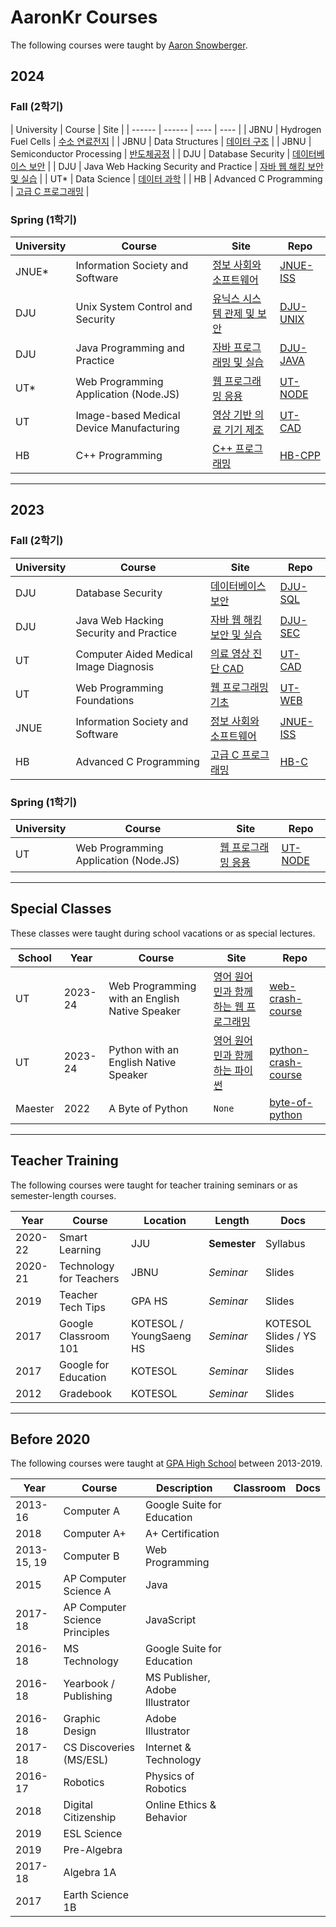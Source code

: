 # AaronKr Courses

The following courses were taught by [Aaron Snowberger](https://aaron.kr).

## 2024 

### Fall (2학기)

| University | Course | Site |
| ------ | ------ | ---- | ---- | 
| JBNU   | Hydrogen Fuel Cells | [수소 연료전지](https://aaronkr-courses.github.io/courses/2024-jbnu-hydrogen/) |
| JBNU   | Data Structures | [데이터 구조](https://aaronkr-courses.github.io/courses/2024-jbnu-data/) |
| JBNU   | Semiconductor Processing | [반도체공정](https://aaronkr-courses.github.io/courses/2024-jbnu-chips/) |
| DJU    | Database Security | [데이터베이스 보안](https://aaronkr-courses.github.io/courses/2024-dju-db/) |
| DJU    | Java Web Hacking Security and Practice | [자바 웹 해킹 보안 및 실습](https://aaronkr-courses.github.io/courses/2024-dju-web/) |
| UT*    | Data Science | [데이터 과학](https://aaronkr-courses.github.io/courses/2024-ut-data/) |
| HB     | Advanced C Programming | [고급 C 프로그래밍](https://aaronkr-courses.github.io/courses/2024-hb-c/) |


### Spring (1학기)

| University | Course | Site | Repo |
| ------ | ------ | ---- | ---- |
| JNUE*  | Information Society and Software | [정보 사회와 소프트웨어](https://2023-aaronkr.github.io/jnue-iss) | [JNUE-ISS](https://github.com/2023-aaronkr/jnue-iss) |
| DJU    | Unix System Control and Security | [유닉스 시스템 관제 및 보안](https://aaronkr-courses.github.io/dju-unix) | [DJU-UNIX](https://github.com/aaronkr-courses/dju-unix) |
| DJU    | Java Programming and Practice | [자바 프로그래밍 및 실습](https://aaronkr-courses.github.io/dju-java) | [DJU-JAVA](https://github.com/aaronkr-courses/dju-java) |
| UT*    | Web Programming Application (Node.JS) | [웹 프로그래밍 응용](https://aaronkr-courses.github.io/ut-node) | [UT-NODE](https://github.com/aaronkr-courses/ut-node) |
| UT     | Image-based Medical Device Manufacturing | [영상 기반 의료 기기 제조](https://aaronkr-courses.github.io/ut-imd) | [UT-CAD](https://github.com/aaronkr-courses/ut-imd) |
| HB     | C++ Programming | [C++ 프로그래밍](https://aaronkr-courses.github.io/hb-cpp) | [HB-CPP](https://github.com/aaronkr-courses/hb-cpp) |

---

## 2023 

### Fall (2학기)

| University | Course | Site | Repo |
| ------ | ------ | ---- | ---- |
| DJU    | Database Security | [데이터베이스 보안](https://2023-aaronkr.github.io/dju-sql) | [DJU-SQL](https://github.com/2023-aaronkr/dju-sql) |
| DJU    | Java Web Hacking Security and Practice | [자바 웹 해킹 보안 및 실습](https://2023-aaronkr.github.io/dju-sec) | [DJU-SEC](https://github.com/2023-aaronkr/dju-sec) |
| UT     | Computer Aided Medical Image Diagnosis | [의료 영상 진단 CAD](https://2023-aaronkr.github.io/ut-cad) | [UT-CAD](https://github.com/2023-aaronkr/ut-cad) |
| UT     | Web Programming Foundations | [웹 프로그래밍 기초](https://2023-aaronkr.github.io/ut-web) | [UT-WEB](https://github.com/2023-aaronkr/ut-web) |
| JNUE   | Information Society and Software | [정보 사회와 소프트웨어](https://2023-aaronkr.github.io/jnue-iss) | [JNUE-ISS](https://github.com/2023-aaronkr/jnue-iss) |
| HB     | Advanced C Programming | [고급 C 프로그래밍](https://2023-aaronkr.github.io/hb-c) | [HB-C](https://github.com/2023-aaronkr/hb-c) |

### Spring (1학기)

| University | Course | Site | Repo |
| ------ | ------ | ---- | ---- |
| UT     | Web Programming Application (Node.JS) | [웹 프로그래밍 응용](https://ut-nodejs.github.io/) | [UT-NODE](https://github.com/ut-nodejs/ut-nodejs.github.io) | 

---

## Special Classes

These classes were taught during school vacations or as special lectures.

| School | Year | Course | Site | Repo |
| ------ | ---- | ------ | ---- | ---- |
| UT     | 2023-24 | Web Programming with an English Native Speaker | [영어 원어민과 함께 하는 웹 프로그래밍](https://2023-aaronkr.github.io/web-crash-course) | [web-crash-course](https://github.com/2023-aaronkr/web-crash-course) |
| UT     | 2023-24 | Python with an English Native Speaker | [영어 원어민과 함께 하는 파이썬](https://2023-aaronkr.github.io/python-crash-course) | [python-crash-course](https://github.com/2023-aaronkr/python-crash-course) |
| Maester | 2022 | A Byte of Python | `None` | [byte-of-python](https://github.com/jekkilekki/byte-of-python-class) |

---

## Teacher Training

The following courses were taught for teacher training seminars or as semester-length courses.

| Year | Course | Location | Length | Docs |
| ---- | ------ | -------- | ------ | ---- |
| 2020-22 | Smart Learning | JJU | **Semester** | Syllabus |
| 2020-21 | Technology for Teachers | JBNU | *Seminar* | Slides |
| 2019 | Teacher Tech Tips | GPA HS | *Seminar* | Slides |
| 2017 | Google Classroom 101 | KOTESOL / YoungSaeng HS | *Seminar* | KOTESOL Slides / YS Slides |
| 2017 | Google for Education | KOTESOL | *Seminar* | Slides |
| 2012 | Gradebook | KOTESOL | *Seminar* | Slides |

---

## Before 2020

The following courses were taught at [GPA High School](https://gpa.ac.kr/) between 2013-2019.

| Year | Course | Description | Classroom | Docs |
| ---- | ------ | ----------- | --------- | -------- |
| 2013-16 | Computer A | Google Suite for Education | | |
| 2018 | Computer A+ | A+ Certification | | |
| 2013-15, 19 | Computer B | Web Programming | | |
| 2015 | AP Computer Science A | Java | | |
| 2017-18 | AP Computer Science Principles | JavaScript | | |
| 2016-18 | MS Technology | Google Suite for Education | | |
| 2016-18 | Yearbook / Publishing | MS Publisher, Adobe Illustrator | | |
| 2016-18 | Graphic Design | Adobe Illustrator | | |
| 2017-18 | CS Discoveries (MS/ESL) | Internet & Technology | | |
| 2016-17 | Robotics | Physics of Robotics | | |
| 2018 | Digital Citizenship | Online Ethics & Behavior | | |
| 2019 | ESL Science | | | |
| 2019 | Pre-Algebra | | | |
| 2017-18 | Algebra 1A | | | |
| 2017 | Earth Science 1B | | | |

